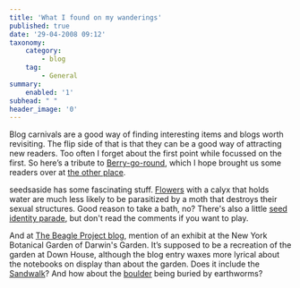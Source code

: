 ```yaml
---
title: 'What I found on my wanderings'
published: true
date: '29-04-2008 09:12'
taxonomy:
    category:
        - blog
    tag:
        - General
summary:
    enabled: '1'
subhead: " "
header_image: '0'
---
```


Blog carnivals are a good way of finding interesting items and blogs worth revisiting. The flip side of that is that they can be a good way of attracting new readers. Too often I forget about the first point while focussed on the first. So here’s a tribute to [Berry-go-round](https://foothillsfancies.blogspot.com/2008/04/spring-at-berry-go-round-4.html), which I hope brought us some readers over at [the other place](https://agro.biodiver.se/).

seedsaside has some fascinating stuff. [Flowers](https://seedsaside.wordpress.com/2008/03/28/a-flower-bath/) with a calyx that holds water are much less likely to be parasitized by a moth that destroys their sexual structures. Good reason to take a bath, no? There's also a little [seed identity parade](https://seedsaside.wordpress.com/2008/04/18/seeds-aside/), but don't read the comments if you want to play.

And at [The Beagle Project blog](https://web.archive.org/web/20130312131812/http://blog.hmsbeagleproject.org/2008/04/new-in-new-york-darwins-garden.html), mention of an exhibit at the New York Botanical Garden of Darwin's Garden. It’s supposed to be a recreation of the garden at Down House, although the blog entry waxes more lyrical about the notebooks on display than about the garden. Does it include the [Sandwalk](https://web.archive.org/web/20090909130904/http://www.englishheritageprints.com/pictures_553008/down-house-sandwalk-k000185.html)? And how about the [boulder](http://www.webmesh.co.uk/darwinworms3.htm) being buried by earthworms?
